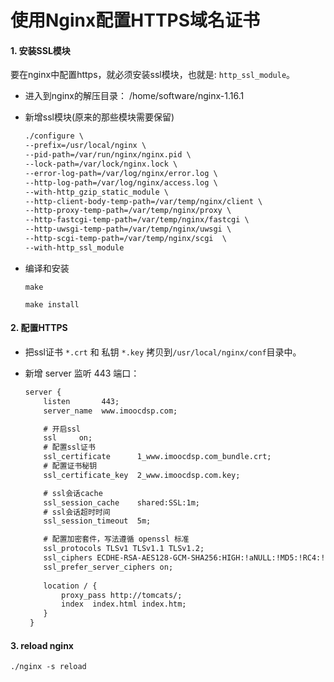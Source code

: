 # 使用Nginx配置HTTPS域名证书

#### 1. 安装SSL模块

要在nginx中配置https，就必须安装ssl模块，也就是: `http_ssl_module`。

- 进入到nginx的解压目录： /home/software/nginx-1.16.1

- 新增ssl模块(原来的那些模块需要保留)

  ```xml
  ./configure \
  --prefix=/usr/local/nginx \
  --pid-path=/var/run/nginx/nginx.pid \
  --lock-path=/var/lock/nginx.lock \
  --error-log-path=/var/log/nginx/error.log \
  --http-log-path=/var/log/nginx/access.log \
  --with-http_gzip_static_module \
  --http-client-body-temp-path=/var/temp/nginx/client \
  --http-proxy-temp-path=/var/temp/nginx/proxy \
  --http-fastcgi-temp-path=/var/temp/nginx/fastcgi \
  --http-uwsgi-temp-path=/var/temp/nginx/uwsgi \
  --http-scgi-temp-path=/var/temp/nginx/scgi  \
  --with-http_ssl_module
  ```

- 编译和安装

  ```
  make
  
  make install
  ```

#### 2. 配置HTTPS

- 把ssl证书 `*.crt` 和 私钥 `*.key` 拷贝到`/usr/local/nginx/conf`目录中。

- 新增 server 监听 443 端口：

  ```xml
  server {
      listen       443;
      server_name  www.imoocdsp.com;
  
      # 开启ssl
      ssl     on;
      # 配置ssl证书
      ssl_certificate      1_www.imoocdsp.com_bundle.crt;
      # 配置证书秘钥
      ssl_certificate_key  2_www.imoocdsp.com.key;
  
      # ssl会话cache
      ssl_session_cache    shared:SSL:1m;
      # ssl会话超时时间
      ssl_session_timeout  5m;
  
      # 配置加密套件，写法遵循 openssl 标准
      ssl_protocols TLSv1 TLSv1.1 TLSv1.2;
      ssl_ciphers ECDHE-RSA-AES128-GCM-SHA256:HIGH:!aNULL:!MD5:!RC4:!DHE;
      ssl_prefer_server_ciphers on;
      
      location / {
          proxy_pass http://tomcats/;
          index  index.html index.htm;
      }
   }
  ```

#### 3. reload nginx

```shell
./nginx -s reload
```